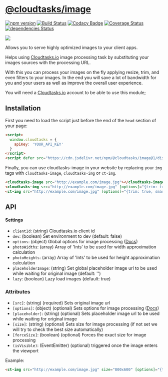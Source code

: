 # [@cloudtasks/image](https://cloudtasks.io)
[![npm version](https://img.shields.io/npm/v/@cloudtasks/image.svg?style=flat)](https://www.npmjs.com/package/@cloudtasks/image)
[![Build Status](https://img.shields.io/travis/Cloudtasks/image/master.svg?style=flat)](https://travis-ci.org/Cloudtasks/image)
[![Codacy Badge](https://api.codacy.com/project/badge/Grade/c5b0a49ab43f47a683ca03c44cded777)](https://www.codacy.com/app/jonnybgod/image?utm_source=github.com&amp;utm_medium=referral&amp;utm_content=Cloudtasks/image&amp;utm_campaign=Badge_Grade)
[![Coverage Status](https://coveralls.io/repos/Cloudtasks/image/badge.svg?branch=master&service=github)](https://coveralls.io/github/Cloudtasks/image?branch=master)
[![dependencies Status](https://david-dm.org/Cloudtasks/image/status.svg)](https://david-dm.org/Cloudtasks/image)

[![](https://data.jsdelivr.com/v1/package/npm/@cloudtasks/image/badge)](https://www.jsdelivr.com/package/npm/@cloudtasks/image)


Allows you to serve highly optimized images to your client apps.

Helps using [Cloudtasks.io](https://cloudtasks.io) image processing task by substituting your images sources with the processing URL.

With this you can process your images on the fly applying resize, trim, and even filters to your images. In the end you will save a lot of bandwidth for you and your users as well as improve the overall user experience.

You will need a [Cloudtasks.io](https://cloudtasks.io) account to be able to use this module;

## Installation
First you need to load the script just before the end of the ```head``` section of your page:
```html
<script>
  window.cloudtasks = {
    apiKey: 'YOUR_API_KEY'
  }
</script>
<script defer src="https://cdn.jsdelivr.net/npm/@cloudtasks/image@1/dist/cloudtasks-image.min.js"></script>
```

Finally, you can use cloudtasks-image in your website by replacing your ```img``` tags with ```cloudtasks-image```, ```cloudtasks-img``` or ```ct-img```.

```html
<cloudtasks-image src="http://example.com/image.jpg"></cloudtasks-image>
<cloudtasks-img src="http://example.com/image.jpg" [options]="{trim: true, smart: true, filters: 'blur(10):flip()'}"></cloudtasks-img>
<ct-img src="http://example.com/image.jpg" [options]="{trim: true, smart: true, filters: 'blur(10):flip()'}"></ct-img>
```

## API
#### Settings
- `clientId`: (string) Cloudtasks.io client id
- `dev`: (boolean) Set environment to dev (default: false)
- `options`: (object) Global options for image processing ([Docs](https://cloudtasks.io/docs/image/#image))
- `photoWidths`: (array) Array of 'Ints' to be used for width approximation calculation
- `photoHeights`: (array) Array of 'Ints' to be used for height approximation calculation
- `placeholderImage`: (string) Set global placeholder image url to be used while waiting for original image (default: '')
- `lazy`: (boolean) Lazy load images (default: true)

### Attributes
- `[src]`: (string) (required) Sets original image url
- `[options]`: (object) (optional) Sets options for image processing ([Docs](https://cloudtasks.io/docs/image/#image))
- `[placeholder]`: (string) (optional) Sets placeholder image url to be used while waiting for original image
- `[size]`: (string) (optional) Sets size for image processing (if not set we will try to check the best size automatically)
- `[forceSize]`: (boolean) (optional) Forces the exact size for image processing
- `(isVisible)`: (EventEmitter) (optional) triggered once the image enters the viewport

Example:
```html
<ct-img src="http://example.com/image.jpg" size="800x600" [options]="{trim: true, smart: 'face', filters: 'blur(10):flip()'}" placeholder="http://example.com/placeholderImage.jpg" [forceSize]="true">
```